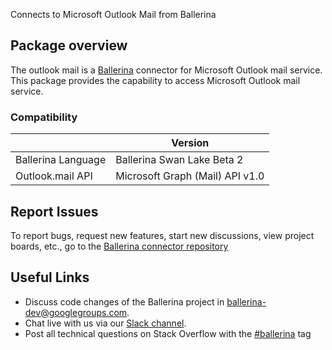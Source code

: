 Connects to Microsoft Outlook Mail from Ballerina
## Package overview
The outlook mail is a [Ballerina](https://ballerina.io/) connector for Microsoft Outlook mail service.
This package provides the capability to access Microsoft Outlook mail service.
### Compatibility
|                               | Version                              |
|-------------------------------|--------------------------------------|
| Ballerina Language            | Ballerina Swan Lake Beta 2           |
| Outlook.mail API              | Microsoft Graph (Mail) API v1.0      |

## Report Issues
To report bugs, request new features, start new discussions, view project boards, etc., go to the [Ballerina connector repository](https://github.com/ballerina-platform/module-ballerinax-microsoft.outlook.mail)
## Useful Links
- Discuss code changes of the Ballerina project in [ballerina-dev@googlegroups.com](mailto:ballerina-dev@googlegroups.com).
- Chat live with us via our [Slack channel](https://ballerina.io/community/slack/).
- Post all technical questions on Stack Overflow with the [#ballerina](https://stackoverflow.com/questions/tagged/ballerina) tag
